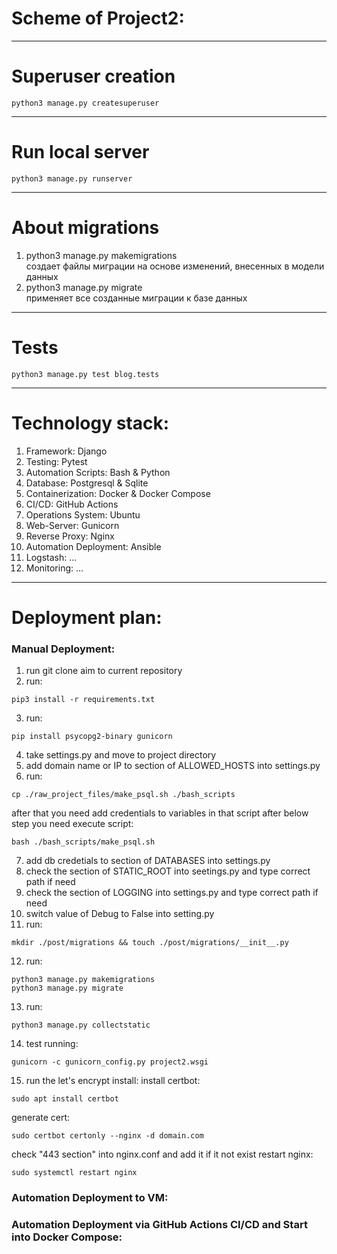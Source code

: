 # Scheme of Project2:

---
# Superuser creation
```
python3 manage.py createsuperuser
```
---
# Run local server
```
python3 manage.py runserver
```
---
# About migrations
1. python3 manage.py makemigrations\
создает файлы миграции на основе изменений, внесенных в модели данных
2. python3 manage.py migrate\
применяет все созданные миграции к базе данных
---
# Tests
```
python3 manage.py test blog.tests
```
---
# Technology stack:
1. Framework: Django
2. Testing: Pytest
3. Automation Scripts: Bash & Python
4. Database: Postgresql & Sqlite
5. Containerization: Docker & Docker Compose
6. CI/CD: GitHub Actions
7. Operations System: Ubuntu
8. Web-Server: Gunicorn
9. Reverse Proxy: Nginx
10. Automation Deployment: Ansible
11. Logstash: ...
12. Monitoring: ...
---
# Deployment plan:
### Manual Deployment:
1. run git clone aim to current repository
2. run:
```
pip3 install -r requirements.txt
```
3. run:
```
pip install psycopg2-binary gunicorn
```
4. take settings.py and move to project directory
5. add domain name or IP to section of ALLOWED_HOSTS into settings.py 
6. run:
```
cp ./raw_project_files/make_psql.sh ./bash_scripts
```
after that you need add credentials to variables in that script
after below step you need execute script:
```
bash ./bash_scripts/make_psql.sh
```
7. add db credetials to section of DATABASES into settings.py
8. check the section of STATIC_ROOT into seetings.py and type correct path if need
9. check the section of LOGGING into settings.py and type correct path if need
10. switch value of Debug to False into setting.py 
11. run:
```
mkdir ./post/migrations && touch ./post/migrations/__init__.py
```
12. run:
```
python3 manage.py makemigrations
python3 manage.py migrate
```
13. run:
```
python3 manage.py collectstatic
```
14. test running:
```
gunicorn -c gunicorn_config.py project2.wsgi
```
15. run the let's encrypt install:
install certbot:
```
sudo apt install certbot
```
generate cert:
```
sudo certbot certonly --nginx -d domain.com
```
check "443 section" into nginx.conf and add it if it not exist
restart nginx:
```
sudo systemctl restart nginx
``` 
### Automation Deployment to VM:

### Automation Deployment via GitHub Actions CI/CD and Start into Docker Compose:
